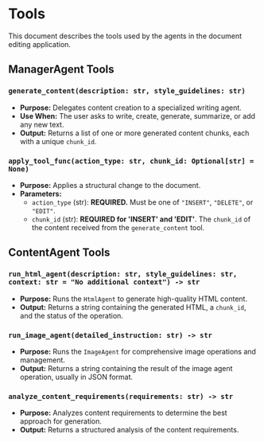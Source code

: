 # Tools

This document describes the tools used by the agents in the document editing application.

## ManagerAgent Tools

### `generate_content(description: str, style_guidelines: str)`

-   **Purpose:** Delegates content creation to a specialized writing agent.
-   **Use When:** The user asks to write, create, generate, summarize, or add any new text.
-   **Output:** Returns a list of one or more generated content chunks, each with a unique `chunk_id`.

### `apply_tool_func(action_type: str, chunk_id: Optional[str] = None)`

-   **Purpose:** Applies a structural change to the document.
-   **Parameters:**
    -   `action_type` (str): **REQUIRED.** Must be one of `"INSERT"`, `"DELETE"`, or `"EDIT"`.
    -   `chunk_id` (str): **REQUIRED for 'INSERT' and 'EDIT'**. The `chunk_id` of the content received from the `generate_content` tool.

## ContentAgent Tools

### `run_html_agent(description: str, style_guidelines: str, context: str = "No additional context") -> str`

-   **Purpose:** Runs the `HtmlAgent` to generate high-quality HTML content.
-   **Output:** Returns a string containing the generated HTML, a `chunk_id`, and the status of the operation.

### `run_image_agent(detailed_instruction: str) -> str`

-   **Purpose:** Runs the `ImageAgent` for comprehensive image operations and management.
-   **Output:** Returns a string containing the result of the image agent operation, usually in JSON format.

### `analyze_content_requirements(requirements: str) -> str`

-   **Purpose:** Analyzes content requirements to determine the best approach for generation.
-   **Output:** Returns a structured analysis of the content requirements.
